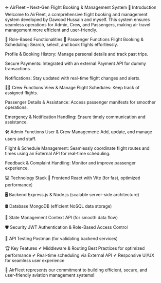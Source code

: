 ✈️ AirFleet – Next-Gen Flight Booking & Management System
🚀 Introduction
Welcome to AirFleet, a comprehensive flight booking and management system developed by Dawood Hussain and myself. This system ensures seamless operations for Admin, Crew, and Passengers, making air travel management more efficient and user-friendly.

👥 Role-Based Functionalities
🛫 Passenger Functions
Flight Booking & Scheduling: Search, select, and book flights effortlessly.

Profile & Booking History: Manage personal details and track past trips.

Secure Payments: Integrated with an external Payment API for dummy transactions.

Notifications: Stay updated with real-time flight changes and alerts.

👨‍✈️ Crew Functions
View & Manage Flight Schedules: Keep track of assigned flights.

Passenger Details & Assistance: Access passenger manifests for smoother operations.

Emergency & Notification Handling: Ensure timely communication and assistance.

🛠️ Admin Functions
User & Crew Management: Add, update, and manage users and staff.

Flight & Schedule Management: Seamlessly coordinate flight routes and times using an External API for real-time scheduling.

Feedback & Complaint Handling: Monitor and improve passenger experience.

💻 Technology Stack
🚀 Frontend
React with Vite (for fast, optimized performance)

🖥️ Backend
Express.js & Node.js (scalable server-side architecture)

🛢️ Database
MongoDB (efficient NoSQL data storage)

🔄 State Management
Context API (for smooth data flow)

🛡️ Security
JWT Authentication & Role-Based Access Control

📩 API Testing
Postman (for validating backend services)

🏆 Key Features
✔ Middleware & Routing Best Practices for optimized performance
✔ Real-time scheduling via External API
✔ Responsive UI/UX for seamless user experience

🔗 AirFleet represents our commitment to building efficient, secure, and user-friendly aviation management systems!
